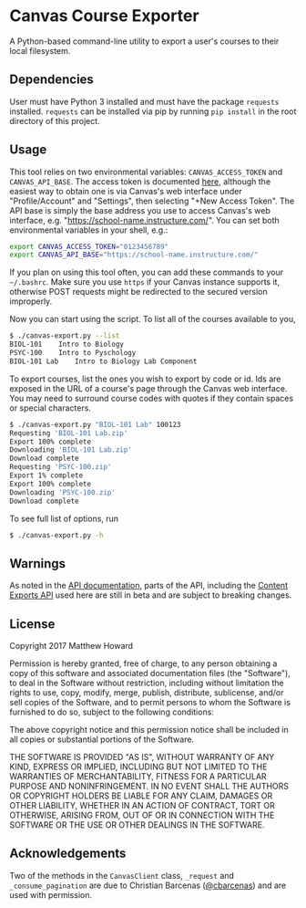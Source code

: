 # Canvas Course Exporter
A Python-based command-line utility to export a user's courses to their local filesystem.

## Dependencies
User must have Python 3 installed and must have the package `requests` installed. `requests` can be installed via pip by running `pip install` in the root directory of this project.

## Usage
This tool relies on two environmental variables: `CANVAS_ACCESS_TOKEN` and
`CANVAS_API_BASE`. The access token is documented [here](https://canvas.instructure.com/doc/api/file.oauth.html#using-access-tokens), although the easiest way to obtain one is via Canvas's web interface under "Profile/Account" and "Settings", then selecting "+New Access Token". The API base is simply the base address you use to access Canvas's web interface, e.g. "https://school-name.instructure.com/". You can set both environmental variables in your shell, e.g.:
```sh
export CANVAS_ACCESS_TOKEN="0123456789"
export CANVAS_API_BASE="https://school-name.instructure.com/"
```

If you plan on using this tool often, you can add these commands to your `~/.bashrc`. Make sure you use `https` if your Canvas instance supports it, otherwise POST requests might be redirected to the secured version improperly.

Now you can start using the script. To list all of the courses available to you,
```sh
$ ./canvas-export.py --list
BIOL-101    Intro to Biology
PSYC-100    Intro to Pyschology
BIOL-101 Lab    Intro to Biology Lab Component
```

To export courses, list the ones you wish to export by code or id. Ids are exposed in the URL of a course's page through the Canvas web interface. You may need to surround course codes with quotes if they contain spaces or special characters.
```sh
$ ./canvas-export.py "BIOL-101 Lab" 100123
Requesting 'BIOL-101 Lab.zip'
Export 100% complete
Downloading 'BIOL-101 Lab.zip'
Download complete
Requesting 'PSYC-100.zip'
Export 1% complete
Export 100% complete
Downloading 'PSYC-100.zip'
Download complete
```

To see full list of options, run
```sh
$ ./canvas-export.py -h
```

## Warnings
As noted in the [API documentation](https://canvas.instructure.com/doc/api/), parts of the API, including the [Content Exports API](https://canvas.instructure.com/doc/api/content_exports.html#ContentExport) used here are still in beta and are subject to breaking changes.

## License
Copyright 2017 Matthew Howard

Permission is hereby granted, free of charge, to any person obtaining a copy of this software and associated documentation files (the "Software"), to deal in the Software without restriction, including without limitation the rights to use, copy, modify, merge, publish, distribute, sublicense, and/or sell copies of the Software, and to permit persons to whom the Software is furnished to do so, subject to the following conditions:

The above copyright notice and this permission notice shall be included in all copies or substantial portions of the Software.

THE SOFTWARE IS PROVIDED "AS IS", WITHOUT WARRANTY OF ANY KIND, EXPRESS OR IMPLIED, INCLUDING BUT NOT LIMITED TO THE WARRANTIES OF MERCHANTABILITY, FITNESS FOR A PARTICULAR PURPOSE AND NONINFRINGEMENT. IN NO EVENT SHALL THE AUTHORS OR COPYRIGHT HOLDERS BE LIABLE FOR ANY CLAIM, DAMAGES OR OTHER LIABILITY, WHETHER IN AN ACTION OF CONTRACT, TORT OR OTHERWISE, ARISING FROM, OUT OF OR IN CONNECTION WITH THE SOFTWARE OR THE USE OR OTHER DEALINGS IN THE SOFTWARE.

## Acknowledgements
Two of the methods in the `CanvasClient` class, `_request` and `_consume_pagination` are due to Christian Barcenas ([@cbarcenas](https://github.com/cbarcenas)) and are used with permission.
